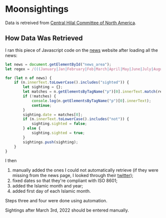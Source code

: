 # Moonsightings

Data is retreived from [Central Hilal Committee of North America](https://hilalcommittee.org).

## How Data Was Retrieved
I ran this piece of Javascript code on the [news](https://hilalcommittee.org/news) website after loading all the news:

```javascript
let news = document.getElementById("news_area");
let regex = /(((January|Jan|February|Feb|March|April|May|June|July|August|Aug|September|Sept|October|Oct|November|Nov|December|Dec)\s*\d+(st|rd|th)*,*\s*\d{4})|(\d+(st|rd|th)*\s(January|Jan|February|Feb|March|April|May|June|July|August|Aug|September|Sept|October|Oct|November|Nov|December|Dec)\s+\d{4}))/;

for (let n of news) {
	if (n.innerText.toLowerCase().includes("sighted")) {
		let sighting = {};
		let matches = n.getElementsByTagName("p")[0].innerText.match(regex);
		if (!matches) {
			console.log(n.getElementsByTagName("p")[0].innerText);
			continue;
		}
		sighting.date = matches[0];
		if (n.innerText.toLowerCase().includes("not")) {
			sighting.sighted = false;
		} else {
			sighting.sighted = true;
		}
		sightings.push(sighting);
	}
}
```

I then 
1) manually added the ones I could not automatically retrieve (if they were missing from the news page, I looked through their [twitter](https://twitter.com/CentralHilalCmt));
2) fixed dates so that they're compliant with ISO 8601;
3) added the Islamic month and year;
4) added first day of each Islamic month.

Steps three and four were done using automation.

Sightings after March 3rd, 2022 should be entered manually.
